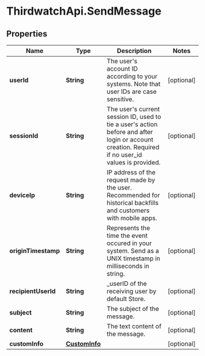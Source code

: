 # ThirdwatchApi.SendMessage

## Properties
Name | Type | Description | Notes
------------ | ------------- | ------------- | -------------
**userId** | **String** | The user&#39;s account ID according to your systems. Note that user IDs are case sensitive. | [optional] 
**sessionId** | **String** | The user&#39;s current session ID, used to tie a user&#39;s action before and after login or account creation. Required if no user_id values is provided. | [optional] 
**deviceIp** | **String** | IP address of the request made by the user. Recommended for historical backfills and customers with mobile apps. | [optional] 
**originTimestamp** | **String** | Represents the time the event occured in your system. Send as a UNIX timestamp in milliseconds in string. | [optional] 
**recipientUserId** | **String** | _userID of the receiving user by default Store. | [optional] 
**subject** | **String** | The subject of the message. | [optional] 
**content** | **String** | The text content of the message. | [optional] 
**customInfo** | [**CustomInfo**](CustomInfo.md) |  | [optional] 


